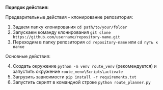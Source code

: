 **Порядок действия:**

Предварительные действия - клонирование репозитория:

1. Задаем папку клонирования `cd path/to/your/folder`
2. Запускаем команду клонирования `git clone https://github.com/username/repository-name.git`
3. Переходим в папку репозитория `cd repository-name` или `cd путь к папке`

Основные действия:

4. Создать окружение `python -m venv route_venv` (рекомендуется) и запустить окружение `route_venv\Scripts\activate`
5. Загрузить зависимости `pip install -r requirements.txt`
6. Запустить скрипт в командной строке `python route_planner.py`
